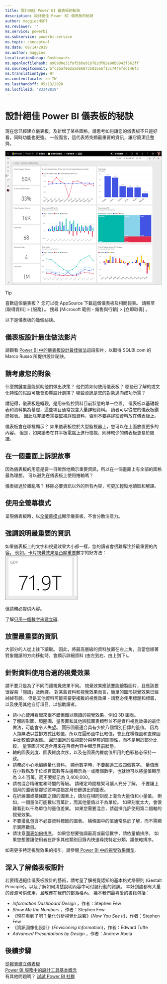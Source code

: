 ```yaml
---
title: 設計絕佳 Power BI 儀表板的秘訣
description: 設計絕佳 Power BI 儀表板的秘訣
author: maggiesMSFT
ms.reviewer: ''
ms.service: powerbi
ms.subservice: powerbi-service
ms.topic: conceptual
ms.date: 08/14/2019
ms.author: maggies
LocalizationGroup: Dashboards
ms.openlocfilehash: a989d0e31faf5bbe919782df82e90b0943f562ff
ms.sourcegitcommit: bfc2baf862aade6873501566f13c744efdd146f3
ms.translationtype: HT
ms.contentlocale: zh-TW
ms.lasthandoff: 05/13/2020
ms.locfileid: "83348819"
---
```

# <a name="tips-for-designing-a-great-power-bi-dashboard"></a>設計絕佳 Power BI 儀表板的秘訣
現在您已經建立儀表板，及新增了某些圖格，請思考如何讓您的儀表板不只是好看，同時功能也更強。 一般而言，這代表將突顯最重要的資訊，讓它簡潔且整齊。

![行銷和銷售範例儀表板](media/service-dashboards-design-tips/power-bi-marketing-sample-dashboard.png)

> [!TIP]
> 喜歡這個儀表板？ 您可以從 AppSource 下載這個儀表板及相關報表。 請移至 [取得資料]   > [服務]  。 搜尋 [Microsoft 範例 - 銷售與行銷]   > [立即取得]  。

以下是儀表板的幾個祕訣。

## <a name="dashboard-design-best-practices-video"></a>儀表板設計最佳做法影片

請觀看 [Power BI 中的儀表板設計最佳做法](https://www.youtube.com/watch?v=-tdkUYrzrio)這段影片，以取得 SQLBI.com 的 Marco Russo 所提供設計祕訣。

## <a name="consider-your-audience"></a>請考慮您的對象
什麼關鍵度量能幫助他們做出決策？ 他們將如何使用儀表板？ 哪些已了解的或文化特性的假設可能會影響設計選擇？ 哪些資訊是您的對象邁向成功所需？

請記得，儀表板是概觀，是用來監控資料目前狀態的單一位置。 儀表板以基礎報表和資料集為基礎，這些項目通常包含大量詳細資料。 讀者可以從您的儀表板鑽研報表。 因此除非讀者需要監視詳細資料，否則不要將詳細資料放在儀表板上。

儀表板會在哪裡顯示？ 如果儀表板位於大型監視器上，您可以在上面放置更多的內容。 但是，如果讀者在其平板電腦上進行檢視，則磚較少的儀表板更易於閱讀。

## <a name="tell-a-story-on-one-screen"></a>在一個畫面上訴說故事
因為儀表板的用意是要一目瞭然地顯示重要資訊，所以在一個畫面上有全部的圖格最為理想。 可以避免在儀表板上使用捲軸嗎？

儀表板過於雜亂嗎？  移除必要資訊以外的所有內容，可更加輕鬆地讀取和解譯。

## <a name="make-use-of-full-screen-mode"></a>使用全螢幕模式
呈現儀表板時，以[全螢幕模式](../consumer/end-user-focus.md)顯示儀表板，不會分散注意力。

## <a name="accent-the-most-important-information"></a>強調說明最重要的資訊
如果儀表板上的文字和視覺效果大小都一樣，您的讀者會很難專注於最重要的內容。 例如，卡片視覺效果是凸顯重要數字的好方法：  
![卡片視覺效果](media/service-dashboards-design-tips/pbi_card.png)

但請務必提供內容。  

了解[只用一個數字來建立磚](../visuals/power-bi-visualization-card.md).

## <a name="place-the-most-important-information"></a>放置最重要的資訊
大部分的人從上往下讀取。 因此，將最高層級的資料放置在左上角，且當您順著對象閱讀的方向移動時，會顯示詳細資料 (由左到右、由上到下)。

## <a name="use-the-right-visualization-for-the-data"></a>針對資料使用合適的視覺效果
請不要只是為了不同而讓視覺效果不同。  視覺效果應該要能繪製圖片，且應該要很容易「閱讀」及解譯。  對某些資料和視覺效果而言，簡單的圖形視覺效果已經綽綽有餘。 但是其他資料可能需要更複雜的視覺效果 - 請務必使用標題和標籤，以及使用其他自訂項目，以協助讀者。  

* 請小心使用看起來很不錯但難以閱讀的視覺效果，例如 3D 圖表。 
* 了解圓形圖、環圈圖、量表圖和其他圓弧圖表類型並不是資料視覺效果的最佳做法，可能會令人失望。 圓形圖最適合具有少於八個類別目錄的量值。 因為人類無法以並排方式比較值，所以在圓形圖中比較值，會比在橫條圖和直條圖中比較值更困難。 圓形圖適於檢視部分與整體的關聯性，而不是用於部分比較。 量表圖非常適合用來在目標內容中顯示目前狀態。
* 軸的圖表刻度、圖表維度次序，以及在圖表內維度值所用的色彩務必保持一致。
* 請務必小心地編碼量化資料。 顯示數字時，不要超過三或四個數字。 量值應在小數點及千位或百萬數等左邊顯示為一或兩個數字，也就說可以將量值顯示為 3.4 百萬，而不要顯示為 3,400,000。
* 請勿混合精確度和時間的等級。 請確定時間框架可讓人充分了解。 不要讓上個月的圖表緊鄰從該年度指定月份篩選出的圖表。
* 在折線圖或橫條圖之類的圖表上，請勿在相同刻度上混合大量值和小量值。 例如，一個量值可能數以百萬計，而其他量值以千為單位。 如果刻度太大，會很難看到以千為單位的量值差異。 如果您需要混合，請選擇允許使用第二個軸的視覺效果。
* 不要擾亂包含不必要資料標籤的圖表。 橫條圖中的值通常易於了解，而不需顯示實際數目。
* 請注意[圖表如何排序](../consumer/end-user-change-sort.md)。 如果您想要強調最高或最低數字，請依量值排序。 如果您想要讓使用者在許多其他類別目錄內快速尋找特定分類，請依軸排序。  

如需更多特定視覺效果的指引，請參閱[ Power BI 中的視覺效果類型](../visuals/power-bi-visualization-types-for-reports-and-q-and-a.md).  

## <a name="learn-more-about-dashboard-design"></a>深入了解儀表板設計
若要精通絕佳儀表板設計的藝術，請考量了解視覺認知的基本格式塔原則 (Gestalt Principle)，以及了解如何清楚說明內容中可付諸行動的資訊。 幸好到處都有大量的資源可供使用，且散佈在我們的部落格內。 幾本我們最喜愛的書籍包括：

* *Information Dashboard Design* ，作者：Stephen Few  
* *Show Me the Numbers* ，作者：Stephen Few  
* 《現在看到了吧？量化分析視覺化訣竅》(*Now You See It*)，作者：Stephen Few  
* 《資訊圖像化設計》(*Envisioning Information*)，作者：Edward Tufte  
* *Advanced Presentations by Design* ，作者：Andrew Abela   

## <a name="next-steps"></a>後續步驟
[從報表建立儀表板](service-dashboard-create.md)  
[Power BI 服務中的設計工具基本概念](../fundamentals/service-basic-concepts.md)  
有其他問題嗎？ [試試 Power BI 社群](https://community.powerbi.com/)
